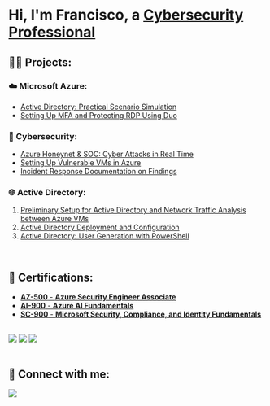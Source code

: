 <h1>Hi, I'm Francisco, a <a href="https://linkedin.com/in/franciscovfonseca">Cybersecurity Professional</a></h1>

<h2>👨‍💻 Projects:</h2>
<h3>☁️ Microsoft Azure:</h3>

- [Active Directory: Practical Scenario Simulation](https://github.com/franciscovfonseca/Active-Directory-Practical-Scenario-Simulation/blob/main/README.md)
- [Setting Up MFA and Protecting RDP Using Duo](https://github.com/franciscovfonseca/Setting-Up-MFA-and-Protecting-RDP/blob/main/README.md)

<h3>🔐 Cybersecurity:</h3>

- [Azure Honeynet & SOC: Cyber Attacks in Real Time](https://github.com/franciscovfonseca/Azure-Honey-Net-SOC/blob/main/README.md)
- [Setting Up Vulnerable VMs in Azure](https://github.com/franciscovfonseca/Setting-Up-Vulnerable-VMs-in-Azure/blob/main/README.md)
- [Incident Response Documentation on Findings](https://github.com/franciscovfonseca/Azure-Incident-Response/blob/main/README.md)

<h3>🌐 Active Directory:</h3>

1. [Preliminary Setup for Active Directory and Network Traffic Analysis between Azure VMs](https://github.com/franciscovfonseca/Active-Directory-and-Azure-Setup/blob/main/README.md)
2. [Active Directory Deployment and Configuration](https://github.com/franciscovfonseca/Active-Directory-Deployment-and-Configuration/blob/main/README.md)
3. [Active Directory: User Generation with PowerShell](https://github.com/franciscovfonseca/Active-Directory-User-Generation/blob/main/README.md)
<br>

  
<h2>🏅 Certifications:</h2>

  - [**AZ-500** - **Azure Security Engineer Associate**](https://learn.microsoft.com/api/credentials/share/en-us/FranciscoFonseca-1031/796BAAF958DE0545?sharingId=EB3443383FE1C42)
  - [**AI-900** - **Azure AI Fundamentals**](https://learn.microsoft.com/api/credentials/share/en-us/FranciscoFonseca-1031/1F52490630D1FDBC?sharingId=EB3443383FE1C42)
  - [**SC-900** - **Microsoft Security, Compliance, and Identity Fundamentals**](https://learn.microsoft.com/api/credentials/share/en-us/FranciscoFonseca-1031/70E48D637DAB706F?sharingId=EB3443383FE1C42)
<br>



<div>
<a href="https://learn.microsoft.com/api/credentials/share/en-us/FranciscoFonseca-1031/796BAAF958DE0545?sharingId=EB3443383FE1C42"><img src="https://img.shields.io/badge/-AZ--500-0078D4?&style=for-the-badge&logo=Microsoft&logoColor=white" /></a>
<a href="https://learn.microsoft.com/api/credentials/share/en-us/FranciscoFonseca-1031/1F52490630D1FDBC?sharingId=EB3443383FE1C42"><img src="https://img.shields.io/badge/-AI--900-00A4EF?&style=for-the-badge&logo=Microsoft&logoColor=white" /></a>
<a href="https://learn.microsoft.com/api/credentials/share/en-us/FranciscoFonseca-1031/70E48D637DAB706F?sharingId=EB3443383FE1C42"><img src="https://img.shields.io/badge/-SC--900-00599C?&style=for-the-badge&logo=Microsoft&logoColor=white" /></a>
</div>
<br>


<h2> 🤳 Connect with me:</h2>

<a href="https://www.linkedin.com/in/franciscovfonseca/"><img src="https://img.shields.io/badge/-LinkedIn-0072b1?&style=for-the-badge&logo=linkedin&logoColor=white" /></a>

[linkedin]: https://linkedin.com/in/franciscovfonseca
